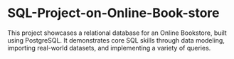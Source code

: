 # SQL-Project-on-Online-Book-store
This project showcases a relational database for an Online Bookstore, built using PostgreSQL. It demonstrates core SQL skills through data modeling, importing real-world datasets, and implementing a variety of queries.
